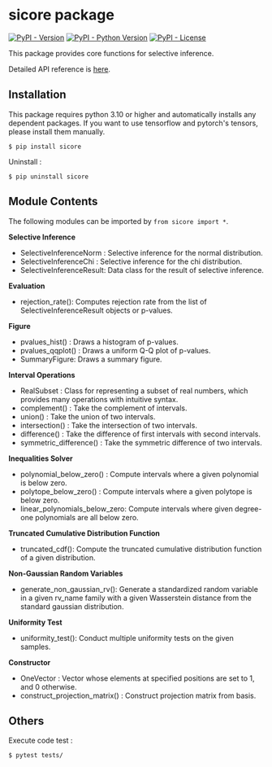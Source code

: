 # sicore package

[![PyPI - Version](https://img.shields.io/pypi/v/sicore)](https://pypi.org/project/sicore/)
[![PyPI - Python Version](https://img.shields.io/pypi/pyversions/sicore)](https://pypi.org/project/sicore/)
[![PyPI - License](https://img.shields.io/pypi/l/sicore)](https://opensource.org/license/MIT)

This package provides core functions for selective inference.

Detailed API reference is [here](https://shirara1016.github.io/sicore/).

## Installation

This package requires python 3.10 or higher and automatically installs any dependent packages. If you want to use tensorflow and pytorch's tensors, please install them manually.
```
$ pip install sicore
```
Uninstall :
```
$ pip uninstall sicore
```

## Module Contents
The following modules can be imported by `from sicore import *`.

**Selective Inference**
- SelectiveInferenceNorm : Selective inference for the normal distribution.
- SelectiveInferenceChi : Selective inference for the chi distribution.
- SelectiveInferenceResult: Data class for the result of selective inference.

**Evaluation**
- rejection_rate(): Computes rejection rate from the list of SelectiveInferenceResult objects or p-values.

**Figure**
- pvalues_hist() : Draws a histogram of p-values.
- pvalues_qqplot() : Draws a uniform Q-Q plot of p-values.
- SummaryFigure: Draws a summary figure.

**Interval Operations**
- RealSubset : Class for representing a subset of real numbers, which provides many operations with intuitive syntax.
- complement() : Take the complement of intervals.
- union() : Take the union of two intervals.
- intersection() : Take the intersection of two intervals.
- difference() : Take the difference of first intervals with second intervals.
- symmetric_difference() : Take the symmetric difference of two intervals.

**Inequalities Solver**
- polynomial_below_zero() : Compute intervals where a given polynomial is below zero.
- polytope_below_zero() : Compute intervals where a given polytope is below zero.
- linear_polynomials_below_zero: Compute intervals where given degree-one polynomials are all below zero.

**Truncated Cumulative Distribution Function**
- truncated_cdf(): Compute the truncated cumulative distribution function of a given distribution.

**Non-Gaussian Random Variables**
- generate_non_gaussian_rv(): Generate a standardized random variable in a given rv_name family with a given Wasserstein distance from the standard gaussian distribution.

**Uniformity Test**
- uniformity_test(): Conduct multiple uniformity tests on the given samples.

**Constructor**
- OneVector : Vector whose elements at specified positions are set to 1, and 0 otherwise.
- construct_projection_matrix() : Construct projection matrix from basis.

## Others
Execute code test :
```
$ pytest tests/
```
